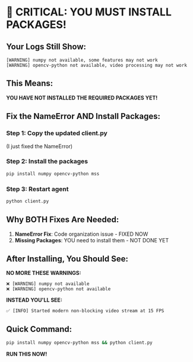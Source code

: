 # 🚨 CRITICAL: YOU MUST INSTALL PACKAGES!

## Your Logs Still Show:

```
[WARNING] numpy not available, some features may not work
[WARNING] opencv-python not available, video processing may not work
```

## This Means:

**YOU HAVE NOT INSTALLED THE REQUIRED PACKAGES YET!**

## Fix the NameError AND Install Packages:

### Step 1: Copy the updated client.py
(I just fixed the NameError)

### Step 2: Install the packages
```bash
pip install numpy opencv-python mss
```

### Step 3: Restart agent
```bash
python client.py
```

## Why BOTH Fixes Are Needed:

1. **NameError Fix**: Code organization issue - FIXED NOW
2. **Missing Packages**: YOU need to install them - NOT DONE YET

## After Installing, You Should See:

**NO MORE THESE WARNINGS:**
```
❌ [WARNING] numpy not available
❌ [WARNING] opencv-python not available
```

**INSTEAD YOU'LL SEE:**
```
✅ [INFO] Started modern non-blocking video stream at 15 FPS
```

## Quick Command:

```bash
pip install numpy opencv-python mss && python client.py
```

**RUN THIS NOW!**
